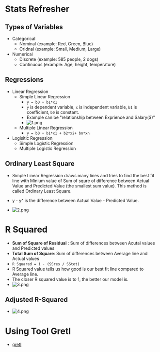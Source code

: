 # Stats Refresher

## Types of Variables
+ Categorical
    + Nominal (example: Red, Green, Blue)
    + Oridnal (example: Small, Medium, Large)
+ Numerical
    + Discrete (example: 585 people, 2 dogs)
    + Continuous (example: Age, height, temperature)

## Regressions
+ Linear Regression
    + Simple Linear Regression
        + `y = b0 + b1*x1`
        + `y` is dependent variable, `x` is independent variable, `b1` is coefficient, `b0` is constant.
        + Example can be "relationship between Exprience and Salary($)"
        + ![1.png](img/1.png)
    + Multiple Linear Regression
        + `y = b0 + b1*x1 + b2*x2+ bn*xn`
+ Logisitic Regression
    + Simple Logistic Regression
    + Multiple Logistic Regression

## Ordinary Least Square
+ Simple Linear Regression draws many lines and tries to find the best fit line with Minium value of Sum of squre of difference between Actual Value and Predicted Value (the smallest sum value). This method is called Ordinary Least Square.

+ y - y^ is the difference between Actual Value - Predicted Value.

+ ![2.png](img/2.png)

# R Squared
+ **Sum of Square of Residual** : Sum of differences between Acutal values and Predicted values
+ **Total Sum of Square**: Sum of differences between Average line and Actual values
+ `R Squared = 1 - (SSres / SStot)`
+ R Squared value tells us how good is our best fit line compared to Average line.
+ The closer R squared value is to 1, the better our model is.
+ ![3.png](img/3.png)

## Adjusted R-Squared
+ ![4.png](img/4.png)

# Using Tool Gretl
+ [gretl](http://gretl.sourceforge.net/)